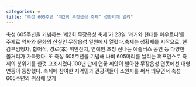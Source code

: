 ```yaml
---
categories: e
title: "축성 605주년 ‘제2회 무장읍성 축제’ 성황리에 열려"
---
```

축성 605주년을 기념하는 ‘제2회 무장읍성 축제’가 23일 ‘과거와 현대를 아우르다’를 주제로 역사와 문화의 산실인 무장읍성 일원에서 열렸다.축제는 성황제를 시작으로, 현감부임행차, 합어식, 경로(孝) 위안잔치, 연예인 초청 신나는 예술버스 공연 등 다양한 볼거리가 가득했다. 또 축성 605주년을 기념해 나비 605마리를 날리는 퍼포먼스로 축제의 분위기를 한껏 고조시켰다.100년 만에 연꽃 씨앗이 발아한 무장읍성 연못에선 대형 연등이 등장했다. 축제에 참여한 지역민과 관광객들이 소원지를 써서 띄우면서 축성 605주년의 위상에 맞게